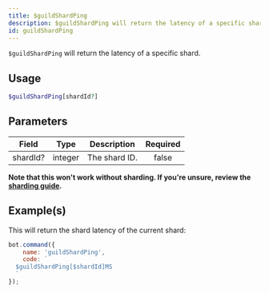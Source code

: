 ```yaml
---
title: $guildShardPing
description: $guildShardPing will return the latency of a specific shard.
id: guildShardPing
---
```


`$guildShardPing` will return the latency of a specific shard.

## Usage

```php
$guildShardPing[shardId?]
```

## Parameters

| Field    | Type    | Description   | Required |
| -------- | ------- | ------------- | :------: |
| shardId? | integer | The shard ID. |  false   |

**Note that this won't work without sharding. If you're unsure, review the [sharding guide](../../guides/7sharding.md).**

## Example(s)

This will return the shard latency of the current shard:

```javascript
bot.command({
    name: 'guildShardPing',
    code: `
  $guildShardPing[$shardId]MS
  `
});
```
